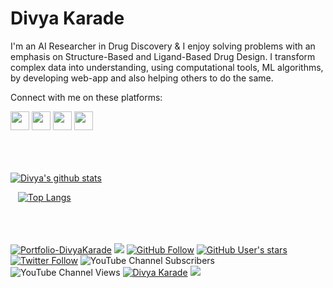 # Divya Karade

I'm an AI Researcher in Drug Discovery & I enjoy solving problems with an emphasis on Structure-Based and Ligand-Based Drug Design. I transform complex data into understanding, using computational tools, ML algorithms, by developing web-app and also helping others to do the same.


Connect with me on these platforms:

<a href="https://twitter.com/DivyaKarade" target="_blank"><img class="ai-subscribed-social-icon" src="https://bhattbhavesh91.github.io/assets/images/tw.png" width="30"></a>
<a href="https://github.com/DivyaKarade" target="_blank"><img class="ai-subscribed-social-icon" src="https://bhattbhavesh91.github.io/assets/images/gthb.png" width="30"></a>
<a href="https://www.linkedin.com/in/divya-karade-49847655/" target="_blank"><img class="ai-subscribed-social-icon" src="https://bhattbhavesh91.github.io/assets/images/lnkdn.png" width="30"></a>
<a href="https://www.youtube.com/channel/UCTAaEfyMnykrddAnzNSloDA" target="_blank"><img class="ai-subscribed-social-icon" src="https://bhattbhavesh91.github.io/assets/images/ytb.png" width="30"></a>
</a>
<br/>
<br/>
<br/>
<br/>

[![Divya's github stats](https://github-readme-stats.vercel.app/api?username=DivyaKarade&count_private=true&show_icons=true&theme=radical)](https://github.com/anuraghazra/github-readme-stats)

&nbsp;&nbsp;
[![Top Langs](https://github-readme-stats.vercel.app/api/top-langs/?username=DivyaKarade&layout=compact)](https://github.com/anuraghazra/github-readme-stats)
<br/>
<br/>
<br/>
<br/>

[![Portfolio-DivyaKarade](https://img.shields.io/badge/Portfolio-DivyaKarade-blue.svg?logo=Portfolio-DivyaKarade)](https://divyakarade.github.io/index.html)
![](https://komarev.com/ghpvc/?username=DivyaKarade&style=flat-square&color=green)
[![GitHub Follow](https://img.shields.io/github/followers/DivyaKarade?style=social&label=Follow%20Me%20on%20GitHub)](https://github.com/DivyaKarade)
[![GitHub User's stars](https://img.shields.io/github/stars/DivyaKarade?label=Stars&style=social)](https://github.com/DivyaKarade)
[![Twitter Follow](https://img.shields.io/twitter/follow/DivyaKarade?label=Follow%20Me%20on%20Twitter&style=social)](https://twitter.com/DivyaKarade)
![YouTube Channel Subscribers](https://img.shields.io/youtube/channel/subscribers/UCTAaEfyMnykrddAnzNSloDA)
![YouTube Channel Views](https://img.shields.io/youtube/channel/views/UCTAaEfyMnykrddAnzNSloDA?style=social)
[<img src="https://img.shields.io/badge/Google_Scholar-lightgrey?style=flat&logo=Google-Scholar" alt="Divya Karade"/>](https://scholar.google.com/citations?user=Sm0aFaMAAAAJ&hl=en)
[<img src="https://img.shields.io/badge/ORCiD-grey?style=flat&logo=ORCID"/>](https://orcid.org/0000-0002-0700-8350)


<!--
**DivyaKarade/DivyaKarade** is a ✨ _special_ ✨ repository because its `README.md` (this file) appears on your GitHub profile.

Here are some ideas to get you started:

- 🔭 I’m currently working on ...
- 🌱 I’m currently learning ...
- 👯 I’m looking to collaborate on ...
- 🤔 I’m looking for help with ...
- 💬 Ask me about ...
- 📫 How to reach me: ...
- 😄 Pronouns: ...
- ⚡ Fun fact: ...
-->
